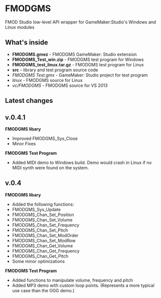 # FMODGMS
FMOD Studio low-level API wrapper for GameMaker:Studio's Windows and Linux modules

What's inside
-------------

- __FMODGMS.gmez__ - FMODGMS GameMaker: Studio extension
- __FMODGMS_Test_win.zip__ - FMODGMS test program for Windows
- __FMODGMS_test_linux.tar.gz__ - FMODGMS test program for Linux
- __src__ - library and test program source code
 - _FMODGMS Test.gmx_ - GameMaker: Studio project for test program
 - _linux_ - FMODGMS source for Linux
 - _vc/FMODGMS_ - FMODGMS source for VS 2013

Latest changes
---------

v.0.4.1
-------

__FMODGMS libary__

- Improved FMODGMS_Sys_Close
- Minor Fixes

__FMODGMS Test Program__

- Added MIDI demo to Windows build. Demo would crash in Linux if no MIDI synth were found on the system.

v.0.4
-------

__FMODGMS libary__

- Added the following functions:
 - FMODGMS_Sys_Update
 - FMODGMS_Chan_Set_Position
 - FMODGMS_Chan_Set_Volume
 - FMODGMS_Chan_Set_Frequency
 - FMODGMS_Chan_Set_Pitch
 - FMODGMS_Chan_Set_ModOrder
 - FMODGMS_Chan_Set_ModRow
 - FMODGMS_Chan_Get_Volume
 - FMODGMS_Chan_Get_Frequency
 - FMODGMS_Chan_Get_Pitch
- Some minor optimizations

__FMODGMS Test Program__

- Added functions to manipulate volume, frequency and pitch
- Added MP3 demo with custom loop points. (Represents a more typical use case than the OGG demo.)
